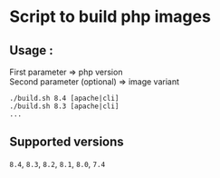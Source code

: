 # Script to build php images

## Usage :

First parameter => php version  
Second parameter (optional) => image variant

```shell
./build.sh 8.4 [apache|cli]
./build.sh 8.3 [apache|cli]
...
```

## Supported versions
`8.4`, `8.3`, `8.2`, `8.1`, `8.0`, `7.4`
